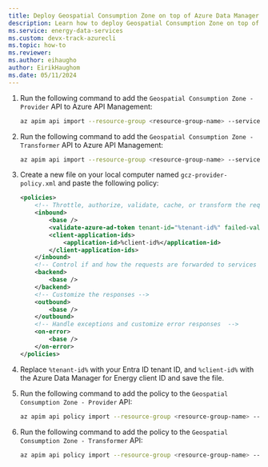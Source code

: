 ```yaml
---
title: Deploy Geospatial Consumption Zone on top of Azure Data Manager for Energy
description: Learn how to deploy Geospatial Consumption Zone on top of your Azure Data Manager for Energy instance.
ms.service: energy-data-services
ms.custom: devx-track-azurecli
ms.topic: how-to
ms.reviewer: 
ms.author: eihaugho
author: EirikHaughom
ms.date: 05/11/2024
---
```


1. Run the following command to add the `Geospatial Consumption Zone - Provider` API to Azure API Management:

    ```bash
    az apim api import --resource-group <resource-group-name> --service-name <apim-service-name> --path ignite-provider --specification-format OpenApi --specification-path gcz-openapi-provider.yaml
    ```

1. Run the following command to add the `Geospatial Consumption Zone - Transformer` API to Azure API Management:

    ```bash
    az apim api import --resource-group <resource-group-name> --service-name <apim-service-name> --path gcz/transformer/admin --specification-format OpenApi --specification-path gcz-openapi-transformer.yaml
    ```

1. Create a new file on your local computer named `gcz-provider-policy.xml` and paste the following policy:

    ```xml
    <policies>
        <!-- Throttle, authorize, validate, cache, or transform the requests -->
        <inbound>
            <base />
            <validate-azure-ad-token tenant-id="%tenant-id%" failed-validation-httpcode="401">
            <client-application-ids>
                <application-id>%client-id%</application-id>
            </client-application-ids>
        </inbound>
        <!-- Control if and how the requests are forwarded to services  -->
        <backend>
            <base />
        </backend>
        <!-- Customize the responses -->
        <outbound>
            <base />
        </outbound>
        <!-- Handle exceptions and customize error responses  -->
        <on-error>
            <base />
        </on-error>
    </policies>
    ```

1. Replace `%tenant-id%` with your Entra ID tenant ID, and `%client-id%` with the Azure Data Manager for Energy client ID and save the file.

1. Run the following command to add the policy to the `Geospatial Consumption Zone - Provider` API:

    ```bash
    az apim api policy import --resource-group <resource-group-name> --service-name <apim-service-name> --api-id <api-id> --policy-format xml --policy-path gcz-provider-policy.xml
    ```

1. Run the following command to add the policy to the `Geospatial Consumption Zone - Transformer` API:

    ```bash
    az apim api policy import --resource-group <resource-group-name> --service-name <apim-service-name> --api-id <api-id> --policy-format xml --policy-path gcz-provider-policy.xml
    ```
